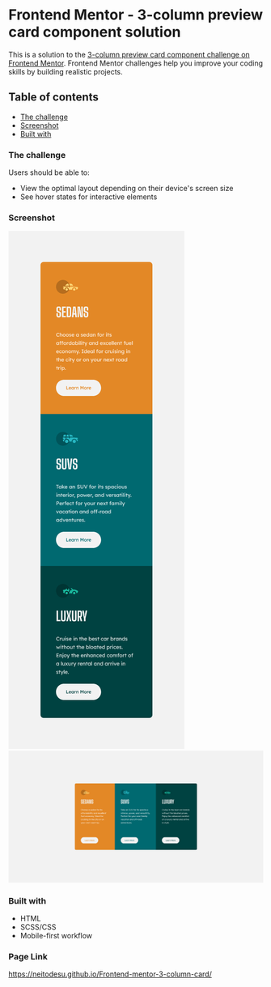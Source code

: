 # Frontend Mentor - 3-column preview card component solution

This is a solution to the [3-column preview card component challenge on Frontend Mentor](https://www.frontendmentor.io/challenges/3column-preview-card-component-pH92eAR2-). Frontend Mentor challenges help you improve your coding skills by building realistic projects. 

## Table of contents

- [The challenge](#the-challenge)
- [Screenshot](#screenshot)
- [Built with](#built-with)

### The challenge

Users should be able to:

- View the optimal layout depending on their device's screen size
- See hover states for interactive elements

### Screenshot

![Screenshot 1](/images/Screenshot%20mobile.png)
![Screenshot 2](/images/Screenshot%20desktop.png)


### Built with

- HTML
- SCSS/CSS
- Mobile-first workflow

### Page Link

https://neitodesu.github.io/Frontend-mentor-3-column-card/




